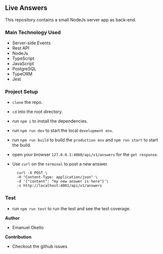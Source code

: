 ## Live Answers

This repository contains a small NodeJs server app as back-end.

### Main Technology Used
- Server-side Events
- Rest API
- NodeJs
- TypeScript
- JavaScript
- PostgreSQL
- TypeORM
- Jest

### Project Setup
- `clone` the repo.
- `cd` into the root directory.
- run `npm i` to install the dependencies.
- run `npm run dev` to start the local `development env`.
- run `npm run build` to build the `production env` and `npm run start` to start the build.
- open your browser `127.0.0.1:4000/api/v1/answers` for the `get response`.
- Use `curl` on the `terminal` to post a new answer.

    ```
      curl -X POST \
      -H "Content-Type: application/json" \
      -d '{"content": "my new answer is here"}'\
      -s http://localhost:4001/api/v1/answers
    ```
### Test
- run `npm run test` to run the test and see the test coverage.

**Author**
- Emanuel Okello

**Contribution**
- Checkout the github issues

